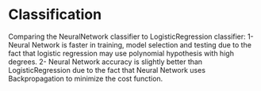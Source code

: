 # Classification
Comparing the NeuralNetwork classifier to LogisticRegression classifier:
1- Neural Network is faster in training, model selection and testing due to the fact that logistic regression may use polynomial hypothesis with high degrees.
2- Neural Network accuracy is slightly better than LogisticRegression due to the fact that Neural Network uses Backpropagation to minimize the cost function.
